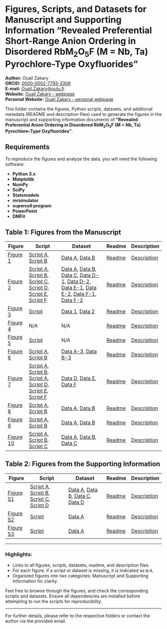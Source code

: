 # Figures, Scripts, and Datasets for Manuscript and Supporting Information “Revealed Preferential Short-Range Anion Ordering in Disordered RbM<sub>2</sub>O<sub>5</sub>F (M = Nb, Ta) Pyrochlore-Type Oxyfluorides”
**Author:** Ouail Zakary  
**ORCID:** [0000-0002-7793-3306](https://orcid.org/0000-0002-7793-3306)  
**E-mail:** [Ouail.Zakary@oulu.fi](mailto:Ouail.Zakary@oulu.fi)  
**Website:** [Ouail Zakary - webpage](https://cc.oulu.fi/~nmrwww/members/Ouail_Zakary.html)  
**Personal Website:** [Ouail Zakary - personal webpage](https://ozakary.github.io/)

This folder contains the figures, Python scripts, datasets, and additional metadata (README and description files) used to generate the figures in the manuscript and supporting information documents of **“Revealed Preferential Anion Ordering in Disordered RbM<sub>2</sub>O<sub>5</sub>F (M = Nb, Ta) Pyrochlore-Type Oxyfluorides”**.

## Requirements

To reproduce the figures and analyze the data, you will need the following software:
- **Python 3.x**
- **Matplotlib**
- **NumPy**
- **SciPy**
- **Statsmodels**
- **mrsimulator**
- **supercell program**
- **PowerPoint**
- **DMFit**

## Table 1: Figures from the Manuscript

| **Figure** | **Script** | **Dataset** | **Readme** | **Description** |
|------------|-------------|-------------|------------|-----------------|
| [Figure 1](./manuscript/figure_1.pdf) | [Script A](./manuscript/figure_1-a_script.py), [Script B](./manuscript/figure_1-b_script.py) | [Data A](./manuscript/figure_1-a_data.asc), [Data B](./manuscript/figure_1-b_data.asc) | [Readme](./manuscript/figure_1_readme.txt) | [Description](./manuscript/figure_1_description.txt) |
| [Figure 2](./manuscript/figure_2.pdf) | [Script A](./manuscript/figure_2-a_script.py), [Script B](./manuscript/figure_2-b_script.py), [Script C](./manuscript/figure_2-c_script.py), [Script D](./manuscript/figure_2-d_script.py), [Script E](./manuscript/figure_2-e_script.py), [Script F](./manuscript/figure_2-f_script.py) | [Data A](./manuscript/figure_2-a_data.asc), [Data B](./manuscript/figure_2-b_data.asc), [Data C](./manuscript/figure_2-c_data.asc), [Data D-1](./manuscript/figure_2-d_data-1.asc), [Data D-2](./manuscript/figure_2-d_data-2.asc), [Data E-1](./manuscript/figure_2-e_data-1.asc), [Data E-2](./manuscript/figure_2-e_data-2.asc), [Data F-1](./manuscript/figure_2-f_data-1.asc), [Data F-2](./manuscript/figure_2-f_data-2.asc) | [Readme](./manuscript/figure_2_readme.txt) | [Description](./manuscript/figure_2_description.txt) |
| [Figure 3](./manuscript/figure_3.pdf) | [Script](./manuscript/figure_3_script.py)  | [Data 1](./manuscript/figure_3_data-1.xyn), [Data 2](./manuscript/figure_3_data-2.xyn) | [Readme](./manuscript/figure_3_readme.txt) | [Description](./manuscript/figure_3_description.txt) |
| [Figure 4](./manuscript/figure_4.pdf) | N/A | N/A | [Readme](./manuscript/figure_4_readme.txt) | [Description](./manuscript/figure_4_description.txt) |
| [Figure 5](./manuscript/figure_5.pdf) | [Script](./manuscript/figure_5_script.py) | N/A | [Readme](./manuscript/figure_5_readme.txt) | [Description](./manuscript/figure_5_description.txt) |
| [Figure 6](./manuscript/figure_6.pdf) | [Script A](./manuscript/figure_6-a_script.py), [Script B](./manuscript/figure_6-b_script.py) | [Data A-3](./manuscript/figure_6-a_data-3.txt), [Data B-3](./manuscript/figure_6-b_data-3.txt) | [Readme](./manuscript/figure_6_readme.txt) | [Description](./manuscript/figure_6_description.txt) |
| [Figure 7](./manuscript/figure_7.pdf) | [Script A](./manuscript/figure_7-a_script.py), [Script B](./manuscript/figure_7-b_script.py), [Script A](./manuscript/figure_7-c_script.py), [Script D](./manuscript/figure_7-d_script.py), [Script E](./manuscript/figure_7-e_script.py), [Script F](./manuscript/figure_7-f_script.py) | [Data D](./manuscript/figure_7-d_data.txt), [Data E](./manuscript/figure_7-e_data.txt), [Data F](./manuscript/figure_7-f_data.txt) | [Readme](./manuscript/figure_7_readme.txt) | [Description](./manuscript/figure_7_description.txt) |
| [Figure 8](./manuscript/figure_8.pdf) | [Script A](./manuscript/figure_8-a_script.py), [Script B](./manuscript/figure_8-b_script.py) | [Data A](./manuscript/figure_8-a_data.txt), [Data B](./manuscript/figure_8-b_data.txt) | [Readme](./manuscript/figure_8_readme.txt) | [Description](./manuscript/figure_8_description.txt) |
| [Figure 9](./manuscript/figure_9.pdf) | [Script A](./manuscript/figure_9-a_script.py), [Script B](./manuscript/figure_9-b_script.py) | [Data A](./manuscript/figure_9-a_data-1.asc), [Data B](./manuscript/figure_9-b_data-1.asc) | [Readme](./manuscript/figure_9_readme.txt) | [Description](./manuscript/figure_9_description.txt) |
| [Figure 10](./manuscript/figure_10.pdf) | [Script A](./manuscript/figure_10-a_script.py), [Script B](./manuscript/figure_10-b_script.py), [Script C](./manuscript/figure_10-c_script.py) | [Data A](./manuscript/figure_10-a_data-1.asc), [Data B](./manuscript/figure_10-b_data-1.asc), [Data C](./manuscript/figure_10-c_data-1.asc) | [Readme](./manuscript/figure_10_readme.txt) | [Description](./manuscript/figure_10_description.txt) |

## Table 2: Figures from the Supporting Information

| **Figure** | **Script** | **Dataset** | **Readme** | **Description** |
|------------|------------|-------------|------------|-----------------|
| [Figure S1](./supporting_information/figure_S1.pdf) | [Script A](./supporting_information/figure_S1-a_script.py), [Script B](./supporting_information/figure_S1-b_script.py), [Script C](./supporting_information/figure_S1-c_script.py), [Script D](./supporting_information/figure_S1-d_script.py) | [Data A](./supporting_information/figure_S1-a_data.txt), [Data B](./supporting_information/figure_S1-b_data.txt), [Data C](./supporting_information/figure_S1-c_data.txt), [Data D](./supporting_information/figure_S1-d_data.txt) | [Readme](./supporting_information/figure_S1_readme.txt) | [Description](./supporting_information/figure_S1_description.txt) |
| [Figure S2](./supporting_information/figure_S2.pdf) | [Script](./supporting_information/figure_S2_script.py) | [Data A](./supporting_information/figure_S2_data.asc) | [Readme](./supporting_information/figure_S2_readme.txt) | [Description](./supporting_information/figure_S2_description.txt) |
| [Figure S3](./supporting_information/figure_S3.pdf) | [Script](./supporting_information/figure_S3_script.py) | [Data A](./supporting_information/figure_S3_data.txt) | [Readme](./supporting_information/figure_S3_readme.txt) | [Description](./supporting_information/figure_S3_description.txt) |

---

### Highlights:
- Links to all figures, scripts, datasets, readme, and description files.
- For each figure, if a script or dataset is missing, it is indicated as `N/A`.
- Organized figures into two categories: Manuscript and Supporting Information for clarity.

Feel free to browse through the figures, and check the corresponding scripts and datasets. Ensure all dependencies are installed before attempting to run the scripts for reproducibility.

---

For further details, please refer to the respective folders or contact the author via the provided email.

